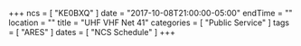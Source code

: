 +++
ncs = [ "KE0BXQ" ]
date = "2017-10-08T21:00:00-05:00"
endTime = ""
location = ""
title = "UHF VHF Net 41"
categories = [ "Public Service" ]
tags = [ "ARES" ]
dates = [ "NCS Schedule" ]
+++
